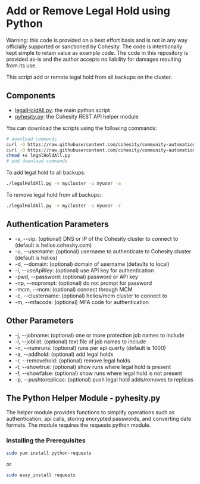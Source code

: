# Add or Remove Legal Hold using Python

Warning: this code is provided on a best effort basis and is not in any way officially supported or sanctioned by Cohesity. The code is intentionally kept simple to retain value as example code. The code in this repository is provided as-is and the author accepts no liability for damages resulting from its use.

This script add or remote legal hold from all backups on the cluster.

## Components

* [legalHoldAll.py](https://raw.githubusercontent.com/cohesity/community-automation-samples/main/python/legalHoldAll/legalHoldAll.py): the main python script
* [pyhesity.py](https://raw.githubusercontent.com/cohesity/community-automation-samples/main/python/pyhesity/pyhesity.py): the Cohesity REST API helper module

You can download the scripts using the following commands:

```bash
# download commands
curl -O https://raw.githubusercontent.com/cohesity/community-automation-samples/main/python/legalHoldAll/legalHoldAll.py
curl -O https://raw.githubusercontent.com/cohesity/community-automation-samples/main/python/pyhesity.py
chmod +x legalHoldAll.py
# end download commands
```

To add legal hold to all backups:

```bash
./legalHoldAll.py -v mycluster -u myuser -a
```

To remove legal hold from all backups::

```bash
./legalHoldAll.py -v mycluster -u myuser -r
```

## Authentication Parameters

* -v, --vip: (optional) DNS or IP of the Cohesity cluster to connect to (default is helios.cohesity.com)
* -u, --username: (optional) username to authenticate to Cohesity cluster (default is helios)
* -d, --domain: (optional) domain of username (defaults to local)
* -i, --useApiKey: (optional) use API key for authentication
* -pwd, --password: (optional) password or API key
* -np, --noprompt: (optional) do not prompt for password
* -mcm, --mcm: (optional) connect through MCM
* -c, --clustername: (optional) helios/mcm cluster to connect to
* -m, --mfacode: (optional) MFA code for authentication

## Other Parameters

* -j, --jobname: (optional) one or more protection job names to include
* -l, --joblist: (optional) text file of job names to include
* -n, --numruns: (optional) runs per api querty (default is 1000)
* -a, --addhold: (optional) add legal holds
* -r, --removehold: (optional) remove legal holds
* -t, --showtrue: (optional) show runs where legal hold is present
* -f, --showfalse: (optional) show runs where legal hold is not present
* -p, --pushtoreplicas: (optional) push legal hold adds/removes to replicas

## The Python Helper Module - pyhesity.py

The helper module provides functions to simplify operations such as authentication, api calls, storing encrypted passwords, and converting date formats. The module requires the requests python module.

### Installing the Prerequisites

```bash
sudo yum install python-requests
```

or

```bash
sudo easy_install requests
```
